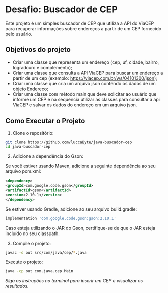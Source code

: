 # Desafio: Buscador de CEP

Este projeto é um simples buscador de CEP que utiliza a API do ViaCEP para recuperar informações sobre endereços a partir de um CEP fornecido pelo usuário.

## Objetivos do projeto
- Criar uma classe que representa um endereço (cep, uf, cidade, bairro, logradouro e complemento);
- Criar uma classe que consulta a API ViaCEP para buscar um endereço a partir de um cep (exemplo: https://viacep.com.br/ws/04101300/json);
- Criar uma classe que cria um arquivo json contendo os dados de um objeto Endereco;
- Criar uma classe com método main que deve solicitar ao usuário que informe um CEP e na sequencia utilizar as classes para consultar a api ViaCEP e salvar os dados do endereço em um arquivo json.

## Como Executar o Projeto

1. Clone o repositório:

```bash
git clone https://github.com/luccaByte/java-buscador-cep
cd java-buscador-cep
```

2. Adicione a dependência do Gson:

Se você estiver usando Maven, adicione a seguinte dependência ao seu arquivo pom.xml:
```xml
<dependency>
<groupId>com.google.code.gson</groupId>
<artifactId>gson</artifactId>
<version>2.10.1</version>
</dependency>
```
Se estiver usando Gradle, adicione ao seu arquivo build.gradle:

```groovy
implementation 'com.google.code.gson:gson:2.10.1'
```

Caso esteja utilizando o JAR do Gson, certifique-se de que o JAR esteja incluído no seu classpath.

3. Compile o projeto:

```bash
javac -d out src/com/java/cep/*.java
```
Execute o projeto:

```bash
java -cp out com.java.cep.Main
```
*Siga as instruções no terminal para inserir um CEP e visualizar os resultados.*